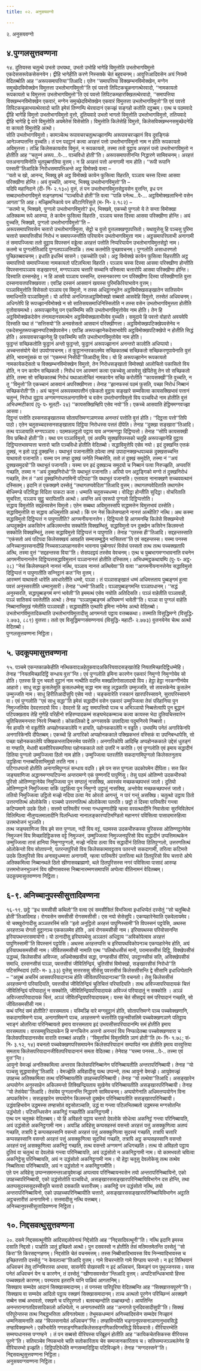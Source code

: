 ```yaml
---
title: ०२. अनुसयवग्गो

---
```

२. अनुसयवग्गो  


## ४.पुग्गलसुत्तवण्णना

१४. दुतियस्स चतुत्थे उभतो उभयथा, उभतो उभोहि भागेहि विमुत्तोति उभतोभागविमुत्तो एकदेससरूपेकसेसनयेन। द्वीहि भागेहीति करणे निस्सक्‍के चेतं बहुवचनम्। आवुत्तिआदिवसेन अयं नियमो वेदितब्बोति आह ‘‘अरूपसमापत्तिया’’तिआदि। एतेन ‘‘समापत्तिया विक्खम्भनविमोक्खेन, मग्गेन समुच्छेदविमोक्खेन विमुत्तत्ता उभतोभागविमुत्तो’’ति एवं पवत्तो तिपिटकचूळनागत्थेरवादो, ‘‘नामकायतो रूपकायतो च विमुत्तत्ता उभतोभागविमुत्तो’’ति एवं पवत्तो तिपिटकमहारक्खितत्थेरवादो, ‘‘समापत्तिया विक्खम्भनविमोक्खेन एकवारं, मग्गेन समुच्छेदविमोक्खेन एकवारं विमुत्तत्ता उभतोभागविमुत्तो’’ति एवं पवत्तो तिपिटकचूळाभयत्थेरवादो चाति इमेसं तिण्णम्पि थेरवादानं एकज्झं सङ्गहो कतोति दट्ठब्बम्। एत्थ च पठमवादे द्वीहि भागेहि विमुत्तो उभतोभागविमुत्तो वुत्तो, दुतियवादे उभतो भागतो विमुत्तोति उभतोभागविमुत्तो, ततियवादे द्वीहि भागेहि द्वे वारे विमुत्तोति अयमेतेसं विसेसोति। विमुत्तोति किलेसेहि विमुत्तो, किलेसविक्खम्भनसमुच्छेदनेहि वा कायतो विमुत्तोहि अत्थो।  
सोति उभतोभागविमुत्तो। कामञ्‍चेत्थ रूपावचरचतुत्थज्झानम्पि अरूपावचरज्झानं विय दुवङ्गिकं आनेञ्‍जप्पत्तन्ति वुच्‍चति। तं पन पदट्ठानं कत्वा अरहत्तं पत्तो उभतोभागविमुत्तो नाम न होति रूपकायतो अविमुत्तत्ता। तञ्हि किलेसकायतोव विमुत्तं, न रूपकायतो, तस्मा ततो वुट्ठाय अरहत्तं पत्तो उभतोभागविमुत्तो न होतीति आह ‘‘चतुन्‍नं अरूप…पे॰… पञ्‍चविधो होती’’ति। अरूपसमापत्तीनन्ति निद्धारणे सामिवचनम्। अरहत्तं पत्तअनागामिनोति भूतपुब्बगतिया वुत्तम्। न हि अरहत्तं पत्तो अनागामी नाम होति। ‘‘रूपी रूपानि पस्सती’’तिआदिके निरोधसमापत्तिअन्ते अट्ठ विमोक्खे वत्वा –  
‘‘यतो च खो, आनन्द, भिक्खु इमे अट्ठ विमोक्खे कायेन फुसित्वा विहरति, पञ्‍ञाय चस्स दिस्वा आसवा परिक्खीणा होन्ति। अयं वुच्‍चति, आनन्द, भिक्खु उभतोभागविमुत्तो’’ति –  
यदिपि महानिदाने (दी॰ नि॰ २.१३०) वुत्तं, तं पन उभतोभागविमुत्तसेट्ठवसेन वुत्तन्ति, इध पन सब्बउभतोभागविमुत्ते सङ्गहणत्थं ‘‘पञ्‍चविधो होती’’ति वत्वा ‘‘पाळि पनेत्थ…पे॰… अट्ठविमोक्खलाभिनो वसेन आगता’’ति आह। मज्झिमनिकाये पन कीटागिरिसुत्ते (म॰ नि॰ २.१८२) –  
‘‘कतमो च, भिक्खवे, पुग्गलो उभतोभागविमुत्तो? इध, भिक्खवे, एकच्‍चो पुग्गलो ये ते सन्ता विमोक्खा अतिक्‍कम्म रूपे आरुप्पा, ते कायेन फुसित्वा विहरति , पञ्‍ञाय चस्स दिस्वा आसवा परिक्खीणा होन्ति। अयं वुच्‍चति, भिक्खवे, पुग्गलो उभतोभागविमुत्तो’’ति –  
अरूपसमापत्तिवसेन चत्तारो उभतोभागविमुत्ता, सेट्ठो च वुत्तो वुत्तलक्खणूपपत्तितो। यथावुत्तेसु हि पञ्‍चसु पुरिमा चत्तारो समापत्तिसीसं निरोधं न समापज्‍जन्तीति परियायेन उभतोभागविमुत्ता नाम। अट्ठसमापत्तिलाभी अनागामी तं समापज्‍जित्वा ततो वुट्ठाय विपस्सनं वड्ढेत्वा अरहत्तं पत्तोति निप्परियायेन उभतोभागविमुत्तसेट्ठो नाम।  
कतमो च पुग्गलोतिआदि पुग्गलपञ्‍ञत्तिपाळि। तत्थ कतमोति पुच्छावचनम्। पुग्गलोति असाधारणतो पुच्छितब्बवचनम्। इधाति इधस्मिं सासने। एकच्‍चोति एको। अट्ठ विमोक्खे कायेन फुसित्वा विहरतीति अट्ठ समापत्तियो समापज्‍जित्वा नामकायतो पटिलभित्वा विहरति। पञ्‍ञाय चस्स दिस्वा आसवा परिक्खीणा होन्तीति विपस्सनापञ्‍ञाय सङ्खारगतं, मग्गपञ्‍ञाय चत्तारि सच्‍चानि पस्सित्वा चत्तारोपि आसवा परिक्खीणा होन्ति। दिस्वाति दस्सनहेतु। न हि आसवे पञ्‍ञाय पस्सन्ति, दस्सनकारणा पन परिक्खीणा दिस्वा परिक्खीणाति वुत्ता दस्सनायत्तपरिक्खयत्ता। एवञ्हि दस्सनं आसवानं खयस्स पुरिमकिरियाभावेन वुत्तम्।  
पञ्‍ञाविमुत्तोति विसेसतो पञ्‍ञाय एव विमुत्तो, न तस्स अधिट्ठानभूतेन अट्ठविमोक्खसङ्खातेन सातिसयेन समाधिनाति पञ्‍ञाविमुत्तो। यो अरियो अनधिगतअट्ठविमोक्खो सब्बसो आसवेहि विमुत्तो, तस्सेतं अधिवचनम्। अधिगतेपि हि रूपज्झानविमोक्खे न सो सातिसयसमाधिनिस्सितोति न तस्स वसेन उभतोभागविमुत्तता होतीति वुत्तोवायमत्थो। अरूपज्झानेसु पन एकस्मिम्पि सति उभतोभागविमुत्तोयेव नाम होति। तेन हि अट्ठविमोक्खेकदेसेन तंनामदानसमत्थेन अट्ठविमोक्खलाभीत्वेव वुच्‍चति। समुदाये हि पवत्तो वोहारो अवयवेपि दिस्सति यथा तं ‘‘सत्तिसयो’’ति अनवसेसतो आसवानं परिक्खीणत्ता। अट्ठविमोक्खपटिक्खेपवसेनेव न एकदेसभूतरूपज्झानप्पटिक्खेपवसेन। एवञ्हि अरूपज्झानेकदेसाभावेपि अट्ठविमोक्खपटिक्खेपो न होतीति सिद्धं होति। अरूपावचरज्झानेसु हि एकस्मिम्पि सति उभतोभागविमुत्तोयेव नाम होति।  
फुट्ठन्तं सच्छिकतोति फुट्ठानं अन्तो फुट्ठन्तो, फुट्ठानं अरूपज्झानानं अनन्तरो कालोति अधिप्पायो। अच्‍चन्तसंयोगे चेतं उपयोगवचनम्। तं फुट्ठानन्तरकालमेव सच्छिकातब्बं सच्छिकतो सच्छिकरणूपायेनाति वुत्तं होति, भावनपुंसकं वा एतं ‘‘एकमन्तं निसीदी’’तिआदीसु विय। यो हि अरूपज्झानेन रूपकायतो नामकायेकदेसतो च विक्खम्भनविमोक्खेन विमुत्तो, तेन निरोधसङ्खातो विमोक्खो आलोचितो पकासितो विय होति, न पन कायेन सच्छिकतो। निरोधं पन आरम्मणं कत्वा एकच्‍चेसु आसवेसु खेपितेसु तेन सो सच्छिकतो होति, तस्मा सो सच्छिकातब्बं निरोधं यथाआलोचितं नामकायेन सच्छि करोतीति ‘‘कायसक्खी’’ति वुच्‍चति, न तु ‘‘विमुत्तो’’ति एकच्‍चानं आसवानं अपरिक्खीणत्ता। तेनाह ‘‘झानफस्सं पठमं फुसति, पच्छा निरोधं निब्बानं सच्छिकरोती’’ति। अयं चतुन्‍नं अरूपसमापत्तीनं एकेकतो वुट्ठाय सङ्खारे सम्मसित्वा कायसक्खिभावं पत्तानं चतुन्‍नं, निरोधा वुट्ठाय अग्गमग्गप्पत्तअनागामिनो च वसेन उभतोभागविमुत्तो विय पञ्‍चविधो नाम होतीति वुत्तं अभिधम्मटीकायं (पु॰ प॰ मूलटी॰ २४) ‘‘कायसक्खिम्हिपि एसेव नयो’’ति। एकच्‍चे आसवाति हेट्ठिममग्गवज्झा आसवा।  
दिट्ठन्तं पत्तोति दस्सनसङ्खातस्स सोतापत्तिमग्गञाणस्स अनन्तरं पत्तोति वुत्तं होति। ‘‘दिट्ठत्ता पत्तो’’तिपि पाठो। एतेन चतुसच्‍चदस्सनसङ्खाताय दिट्ठिया निरोधस्स पत्ततं दीपेति। तेनाह ‘‘दुक्खा सङ्खारा’’तिआदि। तत्थ पञ्‍ञायाति मग्गपञ्‍ञाय। पठमफलट्ठतो पट्ठाय याव अग्गमग्गट्ठा दिट्ठिप्पत्तो। तेनाह ‘‘सोपि कायसक्खी विय छब्बिधो होती’’ति। यथा पन पञ्‍ञाविमुत्तो, एवं अयम्पि सुक्खविपस्सको चतूहि अरूपज्झानेहि वुट्ठाय दिट्ठिप्पत्तभावप्पत्ता चत्तारो चाति पञ्‍चविधो होतीति वेदितब्बो। सद्धाविमुत्तेपि एसेव नयो। इदं दुक्खन्ति एत्तकं दुक्खं, न इतो उद्धं दुक्खन्ति। यथाभूतं पजानातीति ठपेत्वा तण्हं उपादानक्खन्धपञ्‍चकं दुक्खसच्‍चन्ति याथावतो पजानाति। यस्मा पन तण्हा दुक्खं जनेति निब्बत्तेति, ततो तं दुक्खं समुदेति, तस्मा नं ‘‘अयं दुक्खसमुदयो’’ति यथाभूतं पजानाति। यस्मा पन इदं दुक्खञ्‍च समुदयो च निब्बानं पत्वा निरुज्झति, अप्पवत्तिं गच्छति, तस्मा न ‘‘अयं दुक्खनिरोधो’’ति यथाभूतं पजानाति। अरियो पन अट्ठङ्गिको मग्गो तं दुक्खनिरोधं गच्छति, तेन तं ‘‘अयं दुक्खनिरोधगामिनी पटिपदा’’ति यथाभूतं पजानाति। एत्तावता नानाक्खणे सच्‍चववत्थानं दस्सितम्। इदानि तं एकक्खणे दस्सेतुं ‘‘तथागतप्पवेदिता’’तिआदि वुत्तम्। तथागतप्पवेदिताति तथागतेन बोधिमण्डे पटिविद्धा विदिता पाकटा कता। धम्माति चतुसच्‍चधम्मा। वोदिट्ठा होन्तीति सुदिट्ठा। वोचरिताति सुचरिता, पञ्‍ञाय सुट्ठु चरापिताति अत्थो। अयन्ति अयं एवरूपो पुग्गलो दिट्ठिप्पत्तोति।  
सद्धाय विमुत्तोति सद्दहनवसेन विमुत्तो। एतेन सब्बथा अविमुत्तस्सपि सद्धामत्तेन विमुत्तभावं दस्सेति। सद्धाविमुत्तोति वा सद्धाय अधिमुत्तोति अत्थो। किं पन नेसं किलेसप्पहाने नानत्तं अत्थीति? नत्थि। अथ कस्मा सद्धाविमुत्तो दिट्ठिप्पत्तं न पापुणातीति? आगमनीयनानत्तेन। दिट्ठिप्पत्तो हि आगमनम्हि किलेसे विक्खम्भेन्तो अप्पदुक्खेन अकसिरेन अकिलमन्तोव सक्‍कोति विक्खम्भितुं, सद्धाविमुत्तो पन दुक्खेन कसिरेन किलमन्तो सक्‍कोति विक्खम्भितुं, तस्मा सद्धाविमुत्तो दिट्ठिप्पत्तं न पापुणाति। तेनाह ‘‘एतस्स ही’’तिआदि। सद्दहन्तस्साति ‘‘एकंसतो अयं पटिपदा किलेसक्खयं आवहति सम्मासम्बुद्धेन भासितत्ता’’ति एवं सद्दहन्तस्स। यस्मा पनस्स अनिच्‍चानुपस्सनादीहि निच्‍चसञ्‍ञापहानवसेन भावनाय पुब्बेनापरं विसेसं पस्सतो तत्थ तत्थ पच्‍चक्खतापि अत्थि, तस्मा वुत्तं ‘‘सद्दहन्तस्स विया’’ति। सेसपदद्वयं तस्सेव वेवचनम्। एत्थ च पुब्बभागमग्गभावनाति वचनेन आगमनीयनानत्तेन दिट्ठिप्पत्तसद्धाविमुत्तानं पञ्‍ञानानत्तं होतीति दस्सितम्। अभिधम्मट्ठकथायम्पि (पु॰ प॰ अट्ठ॰ २८) ‘‘नेसं किलेसप्पहाने नानत्तं नत्थि, पञ्‍ञाय नानत्तं अत्थियेवा’’ति वत्वा ‘‘आगमनीयनानत्तेनेव सद्धाविमुत्तो दिट्ठिप्पत्तं न पापुणातीति सन्‍निट्ठानं कत’’न्ति वुत्तम्।  
आरम्मणं याथावतो धारेति अवधारेतीति धम्मो, पञ्‍ञा। तं पञ्‍ञासङ्खातं धम्मं अधिमत्तताय पुब्बङ्गमं हुत्वा पवत्तं अनुस्सरतीति धम्मानुसारी। तेनाह ‘‘धम्मो’’तिआदि। पञ्‍ञापुब्बङ्गमन्ति पञ्‍ञापधानम्। ‘‘सद्धं अनुस्सरति, सद्धापुब्बङ्गमं मग्गं भावेती’’ति इममत्थं एसेव नयोति अतिदिसति। पञ्‍ञं वाहेतीति पञ्‍ञावाही, पञ्‍ञं सातिसयं पवत्तेतीति अत्थो। तेनाह ‘‘पञ्‍ञापुब्बङ्गमं अरियमग्गं भावेती’’ति। पञ्‍ञा वा पुग्गलं वाहेति निब्बानाभिमुखं गमेतीति पञ्‍ञावाही। सद्धावाहीति एत्थापि इमिना नयेनेव अत्थो वेदितब्बो। उभतोभागविमुत्तादिकथाति उभतोभागविमुत्तादीसु आगमनतो पट्ठाय वत्तब्बकथा। तस्माति विसुद्धिमग्गे (विसुद्धि॰ २.७७३, ८८९) वुत्तत्ता। ततो एव विसुद्धिमग्गसंवण्णनायं (विसुद्धि॰ महाटी॰ २.७७३) वुत्तनयेनेव चेत्थ अत्थो वेदितब्बो।  
पुग्गलसुत्तवण्णना निट्ठिता।  


## ५. उदकूपमासुत्तवण्णना

१५. पञ्‍चमे एकन्तकाळकेहीति नत्थिकवादअहेतुकवादअकिरियवादसङ्खातेहि नियतमिच्छादिट्ठिधम्मेहि। तेनाह ‘‘नियतमिच्छादिट्ठिं सन्धाय वुत्त’’न्ति। एवं पुग्गलोति इमिना कारणेन एकवारं निमुग्गो निमुग्गोयेव सो होति। एतस्स हि पुन भवतो वुट्ठानं नाम नत्थीति वदन्ति मक्खलिगोसालादयो विय। हेट्ठा हेट्ठा नरकग्गीनंयेव आहारो। साधु सद्धा कुसलेसूति कुसलधम्मेसु सद्धा नाम साहु लद्धकाति उम्मुज्‍जति, सो तावत्तकेनेव कुसलेन उम्मुज्‍जति नाम। साधु हिरीतिआदीसुपि एसेव नयो। चङ्कवारेति रजकानं खारपरिस्सावने, सुरापरिस्सावने वा। एवं पुग्गलोति ‘‘एवं साधु सद्धा’’ति इमेसं सद्धादीनं वसेन एकवारं उम्मुज्‍जित्वा तेसं परिहानिया पुन निमुज्‍जतियेव देवदत्तादयो विय। देवदत्तो हि अट्ठ समापत्तियो पञ्‍च च अभिञ्‍ञायो निब्बत्तेत्वापि पुन बुद्धानं पटिपक्खताय तेहि गुणेहि परिहीनो रुहिरुप्पादकम्मं सङ्घभेदकम्मञ्‍च कत्वा कायस्स भेदा दुतियचित्तवारेन चुतिचित्तमनन्तरा निरये निब्बत्तो। कोकालिको द्वे अग्गसावके उपवदित्वा पदुमनिरये निब्बत्तो।  
नेव हायति नो वड्ढतीति अप्पहोनककालेपि न हायति, पहोनककालेपि न वड्ढति। उभयम्पि पनेतं अगारिकेनपि अनगारिकेनपि दीपेतब्बम्। एकच्‍चो हि अगारिको अप्पहोनककाले पक्खिकभत्तं वस्सिकं वा उपनिबन्धापेसि, सो पच्छा पहोनककालेपि पक्खिकभत्तादिमत्तमेव पवत्तेति। अनगारिकोपि आदिम्हि अप्पहोनककाले उद्देसं धुतङ्गं वा गण्हाति, मेधावी बलवीरियसम्पत्तिया पहोनककाले ततो उत्तरिं न करोति। एवं पुग्गलोति एवं इमाय सद्धादीनं ठितिया पुग्गलो उम्मुज्‍जित्वा ठितो नाम होति। उम्मुज्‍जित्वा पतरतीति सकदागामिपुग्गलो किलेसतनुताय उट्ठहित्वा गन्तब्बदिसाभिमुखो तरति नाम।  
पटिगाधप्पत्तो होतीति अनागामिपुग्गलं सन्धाय वदति। इमे पन सत्त पुग्गला उदकोपमेन दीपिता। सत्त किर जङ्घवाणिजा अद्धानमग्गप्पटिपन्‍ना अन्तरामग्गे एकं पुण्णनदिं पापुणिंसु। तेसु पठमं ओतिण्णो उदकभीरुको पुरिसो ओतिण्णट्ठानेयेव निमुज्‍जित्वा पुन सण्ठातुं नासक्खि, अवस्संव मच्छकच्छपभत्तं जातो। दुतियो ओतिण्णट्ठाने निमुज्‍जित्वा सकिं उट्ठहित्वा पुन निमुग्गो उट्ठातुं नासक्खि, अन्तोयेव मच्छकच्छपभत्तं जातो। ततियो निमुज्‍जित्वा उट्ठितो मज्झे नदिया ठत्वा नेव ओरतो आगन्तुं, न पारं गन्तुं असक्खि। चतुत्थो उट्ठाय ठितो उत्तरणतित्थं ओलोकेसि। पञ्‍चमो उत्तरणतित्थं ओलोकेत्वा पतरति। छट्ठो तं दिस्वा पारिमतीरं गन्त्वा कटिप्पमाणे उदके ठितो। सत्तमो पारिमतीरं गन्त्वा गन्धचुण्णादीहि न्हत्वा वरवत्थादीनि निवासेत्वा सुरभिविलेपनं विलिम्पित्वा नीलुप्पलमालादीनि पिलन्धित्वा नानालङ्कारप्पटिमण्डितो महानगरं पविसित्वा पासादमारुहित्वा उत्तमभोजनं भुञ्‍जति।  
तत्थ जङ्घवाणिजा विय इमे सत्त पुग्गला, नदी विय वट्टं, पठमस्स उदकभीरुकस्स पुरिसस्स ओतिण्णट्ठानेयेव निमुज्‍जनं विय मिच्छादिट्ठिकस्स वट्टे निमुज्‍जनं, उम्मुज्‍जित्वा निमुज्‍जनपुरिसो विय सद्धादीनं उप्पत्तिमत्थकेन उम्मुज्‍जित्वा तासं हानिया निमुग्गपुग्गलो, मज्झे नदिया ठत्वा विय सद्धादीनं ठितिया ठितिपुग्गलो, उत्तरणतित्थं ओलोकेन्तो विय सोतापन्‍नो, पतरन्तपुरिसो विय किलेसकामावट्टताय पतरन्तो सकदागामी, तरित्वा कटिमत्ते उदके ठितपुरिसो विय अनावट्टधम्मत्ता अनागामी, न्हत्वा पारिमतीरं उत्तरित्वा थले ठितपुरिसो विय चत्तारो ओघे अतिक्‍कमित्वा निब्बानथले ठितो खीणासवब्राह्मणो, थले ठितपुरिसस्स नगरं पविसित्वा पासादं आरुय्ह उत्तमभोजनभुञ्‍जनं विय खीणासवस्स निब्बानारम्मणसमापत्तिं अप्पेत्वा वीतिनामनं वेदितब्बम्।  
उदकूपमासुत्तवण्णना निट्ठिता।  


## ६-९. अनिच्‍चानुपस्सीसुत्तादिवण्णना

१६-१९. छट्ठे ‘‘इध समसीसी कथितो’’ति वत्वा एवं समसीसितं विभजित्वा इधाधिप्पेतं दस्सेतुं ‘‘सो चतुब्बिधो होती’’तिआदिमाह। रोगवसेन समसीसी रोगसमसीसी। एस नयो सेसेसुपि। एकप्पहारेनेवाति एकवेलायमेव। यो चक्खुरोगादीसु अञ्‍ञतरस्मिं सति ‘‘इतो अनुट्ठितो अरहत्तं पापुणिस्सामी’’ति विपस्सनं पट्ठपेसि, अथस्स अरहत्तञ्‍च रोगतो वुट्ठानञ्‍च एककालमेव होति , अयं रोगसमसीसी नाम। इरियापथस्स परियोसानन्ति इरियापथन्तरसमायोगो। यो ठानादीसु इरियापथेसु अञ्‍ञतरं अधिट्ठाय ‘‘अविकोपेत्वाव अरहत्तं पापुणिस्सामी’’ति विपस्सनं पट्ठपेसि। अथस्स अरहत्तप्पत्ति च इरियापथविकोपनञ्‍च एकप्पहारेनेव होति, अयं इरियापथसमसीसी नाम। जीवितसमसीसी नामाति एत्थ ‘‘पलिबोधसीसं मानो, परामाससीसं दिट्ठि, विक्खेपसीसं उद्धच्‍चं, किलेससीसं अविज्‍जा, अधिमोक्खसीसं सद्धा, पग्गहसीसं वीरियं, उपट्ठानसीसं सति, अविक्खेपसीसं समाधि, दस्सनसीसं पञ्‍ञा, पवत्तसीसं जीवितिन्द्रियं, चुतिसीसं विमोक्खो, सङ्खारसीसं निरोधो’’ति पटिसम्भिदायं (पटि॰ म॰ ३.३३) वुत्तेसु सत्तरससु सीसेसु पवत्तसीसं किलेससीसन्ति द्वे सीसानि इधाधिप्पेतानि – ‘‘अपुब्बं अचरिमं आसवपरियादानञ्‍च होति जीवितपरियादानञ्‍चा’’ति वचनतो। तेसु किलेससीसं अरहत्तमग्गो परियादियति, पवत्तसीसं जीवितिन्द्रियं चुतिचित्तं परियादियति। तत्थ अविज्‍जापरियादायकं चित्तं जीवितिन्द्रियं परियादातुं न सक्‍कोति, जीवितिन्द्रियपरियादायकं अविज्‍जं परियादातुं न सक्‍कोति । अञ्‍ञं अविज्‍जापरियादायकं चित्तं, अञ्‍ञं जीवितन्द्रियपरियादायकम्। यस्स चेतं सीसद्वयं समं परियादानं गच्छति, सो जीवितसमसीसी नाम।  
कथं पनिदं समं होतीति? वारसमताय। यस्मिञ्हि वारे मग्गवुट्ठानं होति, सोतापत्तिमग्गे पञ्‍च पच्‍चवेक्खणानि, सकदागामिमग्गे पञ्‍च, अनागामिमग्गे पञ्‍च, अरहत्तमग्गे चत्तारीति एकूनवीसतिमे पच्‍चवेक्खणञाणे पतिट्ठाय भवङ्गं ओतरित्वा परिनिब्बायतो इमाय वारसमताय इदं उभयसीसपरियादानम्पि समं होतीति इमाय वारसमताय। वारसमवुत्तिदायकेन हि मग्गचित्तेन अत्तनो अनन्तरं विय निप्फादेतब्बा पच्‍चवेक्खणवारा च किलेसपरियादानस्सेव वाराति वत्तब्बतं अरहति। ‘‘विमुत्तस्मिं विमुत्तमिति ञाणं होती’’ति (म॰ नि॰ १.७८; सं॰ नि॰ ३.१२, १४) वचनतो पच्‍चवेक्खणपरिसमापनेन किलेसपरियादानं सम्पापितं नाम होतीति इमाय वारवुत्तिया समताय किलेसपरियादानजीवितपरियादानानं समता वेदितब्बा। तेनेवाह ‘‘यस्मा पनस्स…पे॰.. तस्मा एवं वुत्त’’न्ति।  
आयुनो वेमज्झं अनतिक्‍कमित्वा अन्तराव किलेसपरिनिब्बानेन परिनिब्बायतीति अन्तरापरिनिब्बायी। तेनाह ‘‘यो पञ्‍चसु सुद्धावासेसू’’तिआदि । वेमज्झेति अविहादीसु यत्थ उप्पन्‍नो, तत्थ आयुनो वेमज्झे। आयुवेमज्झं उपहच्‍च अतिक्‍कमित्वा तत्थ परिनिब्बायतीति उपहच्‍चपरिनिब्बायी। तेनाह ‘‘यो तत्थेवा’’तिआदि। असङ्खारेन अप्पयोगेन अनुस्साहेन अकिलमन्तो तिक्खिन्द्रियताय सुखेनेव परिनिब्बायतीति असङ्खारपरिनिब्बायी। तेनाह ‘‘यो तेसंयेवा’’तिआदि। तेसंयेव पुग्गलानन्ति निद्धारणे सामिवचनम्। अप्पयोगेनाति अधिमत्तप्पयोगेन विना अप्पकसिरेन। ससङ्खारेन सप्पयोगेन किलमन्तो दुक्खेन परिनिब्बायतीति ससङ्खारपरिनिब्बायी। उद्धंवाहिभावेन उद्धमस्स तण्हासोतं वट्टसोतञ्‍चाति, उद्धं वा गन्त्वा पटिलभितब्बतो उद्धमस्स मग्गसोतन्ति उद्धंभोतो। पटिसन्धिवसेन अकनिट्ठं गच्छतीति अकनिट्ठगामी।  
एत्थ पन चतुक्‍कं वेदितब्बम्। यो हि अविहतो पट्ठाय चत्तारो देवलोके सोधेत्वा अकनिट्ठं गन्त्वा परिनिब्बायति, अयं उद्धंसोतो अकनिट्ठगामी नाम। अयञ्हि अविहेसु कप्पसहस्सं वसन्तो अरहत्तं पत्तुं असक्‍कुणित्वा अतप्पं गच्छति, तत्रापि द्वे कप्पसहस्सानि वसन्तो अरहत्तं पत्तुं असक्‍कुणित्वा सुदस्सं गच्छति, तत्रापि चत्तारि कप्पसहस्सानि वसन्तो अरहत्तं पत्तुं असक्‍कुणित्वा सुदस्सिं गच्छति, तत्रापि अट्ठ कप्पसहस्सानि वसन्तो अरहत्तं पत्तुं असक्‍कुणित्वा अकनिट्ठं गच्छति, तत्थ वसन्तो अग्गमग्गं अधिगच्छति। तत्थ यो अविहतो पट्ठाय दुतियं वा चतुत्थं वा देवलोकं गन्त्वा परिनिब्बायति, अयं उद्धंसोतो न अकनिट्ठगामी नाम। यो कामभवतो चवित्वा अकनिट्ठेसु परिनिब्बायति, अयं न उद्धंसोतो अकनिट्ठगामी नाम। यो हेट्ठा चतूसु देवलोकेसु तत्थ तत्थेव निब्बत्तित्वा परिनिब्बायति, अयं न उद्धंसोतो न अकनिट्ठगामीति।  
एते पन अविहेसु उप्पन्‍नसमनन्तरआयुवेमज्झं अप्पत्वाव परिनिब्बायनवसेन तयो अन्तरापरिनिब्बायिनो, एको उपहच्‍चपरिनिब्बायी, एको उद्धंसोतोति पञ्‍चविधो, असङ्खारससङ्खारपरिनिब्बायिविभागेन दस होन्ति, तथा अतप्पसुदस्ससुदस्सीसूति चत्तारो दसकाति चत्तारीसम्। अकनिट्ठे पन उद्धंसोतो नत्थि, तयो अन्तरापरिनिब्बायिनो, एको उपहच्‍चपरिनिब्बायीति चत्तारो, असङ्खारससङ्खारपरिनिब्बायिविभागेन अट्ठाति अट्ठचत्तारीसं अनागामिनो। सत्तमादीसु नत्थि वत्तब्बम्।  
अनिच्‍चानुपस्सीसुत्तादिवण्णना निट्ठिता।  


## १०. निद्दसवत्थुसुत्तवण्णना

२०. दसमे निद्दसवत्थूनीति आदिसद्दलोपेनायं निद्देसोति आह ‘‘निद्दसादिवत्थूनी’’ति। नत्थि इदानि इमस्स दसाति निद्दसो। पञ्होति ञातुं इच्छितो अत्थो। पुन दसवस्सो न होतीति तेसं मतिमत्तमेतन्ति दस्सेतुं ‘‘सो किरा’’ति किरसद्दग्गहणम्। निद्दसोति चेतं वचनमत्तम्। तस्स निब्बीसादिभावस्स विय निन्‍नवादिभावस्स च इच्छितत्ताति दस्सेतुं ‘‘न केवलञ्‍चा’’तिआदि वुत्तम्। गामे विचरन्तोति गामे पिण्डाय चरन्तो। न इदं तित्थियानं अधिवचनं तेसु तन्‍निमित्तस्स अभावा, सासनेपि सेखस्सपि न इदं अधिवचनं, किमङ्गं पन पुथुज्‍जनस्स। यस्स पनेतं अधिवचनं येन च कारणेन, तं दस्सेतुं ‘‘खीणासवस्सेत’’न्तिआदि वुत्तम्। अप्पटिसन्धिकभावो हिस्स पच्‍चक्खतो कारणम्। परम्पराय इतरानि यानि पाळियं आगतानिम्।  
सिक्खाय सम्मदेव आदानं सिक्खासमादानम्। तं पनस्सा पारिपूरिया वेदितब्बन्ति आह ‘‘सिक्खात्तयपूरणे’’ति। सिक्खाय वा सम्मदेव आदितो पट्ठाय रक्खणं सिक्खासमादानम्। तञ्‍च अत्थतो पूरणेन परिच्छिन्‍नं अरक्खणे सब्बेन सब्बं अभावतो, रक्खणे च परिपूरणतो। बलवच्छन्दोति दळ्हच्छन्दो। आयतिन्ति अनन्तरानागतदिवसादिकालो अधिप्पेतो, न अनागतभवोति आह ‘‘अनागते पुनदिवसादीसुपी’’ति। सिक्खं परिपूरेन्तस्स तत्थ निबद्धभत्तिता अविगतपेमता। तेभूमकधम्मानं अनिच्‍चादिवसेन सम्मदेव निज्झानं धम्मनिसामनाति आह ‘‘विपस्सनायेतं अधिवचन’’न्ति। तण्हाविनयेति भङ्गानुपस्सनाञाणानुभावसिद्धे तण्हाविक्खम्भने। एकीभावेति गणसङ्गणिकाकिलेससङ्गणिकाविगमसिद्धे विवेकवासे। वीरियारम्भेति सम्मप्पधानस्स पग्गण्हने । तं पन सब्बसो वीरियस्स परिब्रूहनं होतीति आह ‘‘कायिकचेतसिकस्स वीरियस्स पूरणे’’ति। सतियञ्‍चेव निपकभावे चाति सतोकारिताय चेव सम्पजानकारिताय च। सतिसम्पजञ्‍ञबलेनेव हि वीरियारम्भो इज्झति। दिट्ठिपटिवेधेति मग्गसम्मादिट्ठिया पटिविज्झने। तेनाह ‘‘मग्गदस्सने’’ति।  
निद्दसवत्थुसुत्तवण्णना निट्ठिता।  
अनुसयवग्गवण्णना निट्ठिता।  